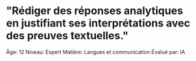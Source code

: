 # "Rédiger des réponses analytiques en justifiant ses interprétations avec des preuves textuelles."

Âge: 12
Niveau: Expert
Matière: Langues et communication
Évalué par: IA